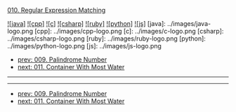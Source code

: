 [010. Regular Expression Matching](https://leetcode.com/problems/regular-expression-matching/)

[![java]](../java/010-regular-expression-matching.md)
[![cpp]](../cpp/010-regular-expression-matching.md)
[![c]](../c/010-regular-expression-matching.md)
[![csharp]](../csharp/010-regular-expression-matching.md)
[![ruby]](../ruby/010-regular-expression-matching.md)
[![python]](../python/010-regular-expression-matching.md)
[![js]](../js/010-regular-expression-matching.md)
[java]: ../images/java-logo.png
[cpp]: ../images/cpp-logo.png
[c]: ../images/c-logo.png
[csharp]: ../images/csharp-logo.png
[ruby]: ../images/ruby-logo.png
[python]: ../images/python-logo.png
[js]: ../images/js-logo.png

- [prev: 009. Palindrome Number](009-palindrome-number.md)
- [next: 011. Container With Most Water](011-container-with-most-water.md)

---



---

- [prev: 009. Palindrome Number](009-palindrome-number.md)
- [next: 011. Container With Most Water](011-container-with-most-water.md)
